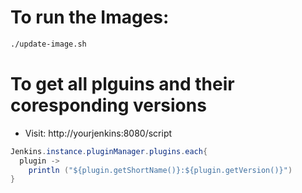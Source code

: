 # To run the Images:
```bash
./update-image.sh
```

# To get all plguins and their coresponding versions

- Visit: http://yourjenkins:8080/script

```java
Jenkins.instance.pluginManager.plugins.each{
  plugin -> 
    println ("${plugin.getShortName()}:${plugin.getVersion()}")
}
```